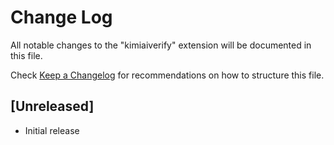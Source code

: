 # Change Log

All notable changes to the "kimiaiverify" extension will be documented in this file.

Check [Keep a Changelog](http://keepachangelog.com/) for recommendations on how to structure this file.

## [Unreleased]

- Initial release